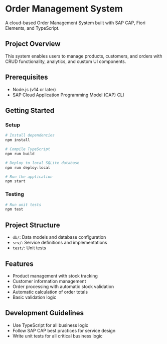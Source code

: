 # Order Management System

A cloud-based Order Management System built with SAP CAP, Fiori Elements, and TypeScript.

## Project Overview
This system enables users to manage products, customers, and orders with CRUD functionality, analytics, and custom UI components.

## Prerequisites
- Node.js (v14 or later)
- SAP Cloud Application Programming Model (CAP) CLI

## Getting Started

### Setup
```bash
# Install dependencies
npm install

# Compile TypeScript
npm run build

# Deploy to local SQLite database
npm run deploy:local

# Run the application
npm start
```

### Testing
```bash
# Run unit tests
npm test
```

## Project Structure
- `db/`: Data models and database configuration
- `srv/`: Service definitions and implementations
- `test/`: Unit tests

## Features
- Product management with stock tracking
- Customer information management
- Order processing with automatic stock validation
- Automatic calculation of order totals
- Basic validation logic

## Development Guidelines
- Use TypeScript for all business logic
- Follow SAP CAP best practices for service design
- Write unit tests for all critical business logic
